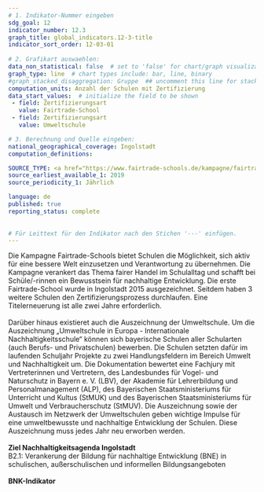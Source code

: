 ```yaml
---
# 1. Indikator-Nummer eingeben 
sdg_goal: 12 
indicator_number: 12.3
graph_title: global_indicators.12-3-title
indicator_sort_order: 12-03-01
 
# 2. Grafikart auswaehlen: 
data_non_statistical: false  # set to 'false' for chart/graph visualization 
graph_type: line  # chart types include: bar, line, binary 
#graph_stacked_disaggregation: Gruppe  ## uncomment this line for stacked bars. eplace 'Geschlecht' with the field of aggregation. 
computation_units: Anzahl der Schulen mit Zertifizierung
data_start_values:  # initialize the field to be shown  
 - field: Zertifizierungsart 
   value: Fairtrade-School 
 - field: Zertifizierungsart 
   value: Umweltschule

# 3. Berechnung und Quelle eingeben: 
national_geographical_coverage: Ingolstadt 
computation_definitions: 

SOURCE_TYPE: <a href="https://www.fairtrade-schools.de/kampagne/fairtrade-schools-karte">Fairtrade-Schools Kampagne</a>, <a href="https://www.umweltbildung.bayern.de/aktiv/umweltschulen/index.htm">Umweltschulen in Bayern</a> # data source  
source_earliest_available_1: 2019
source_periodicity_1: Jährlich

language: de   
published: true 
reporting_status: complete
 
 
# Für Leittext für den Indikator nach den Stichen '---' einfügen. 
---
```

Die Kampagne Fairtrade-Schools bietet Schulen die Möglichkeit, sich aktiv für eine bessere Welt einzusetzen und Verantwortung zu übernehmen. Die Kampagne verankert das Thema fairer Handel im Schulalltag und schafft bei Schüle/-rinnen ein Bewusstsein für nachhaltige Entwicklung. Die erste Fairtrade-School wurde in Ingolstadt 2015 ausgezeichnet. Seitdem haben 3 weitere Schulen den Zertifizierungsprozess durchlaufen. Eine Titelerneuerung ist alle zwei Jahre erforderlich.<br> 
<br>
Darüber hinaus existieret auch die Auszeichnung der Umweltschule. Um die Auszeichnung „Umweltschule in Europa - Internationale Nachhaltigkeitsschule“ können sich bayerische Schulen aller Schularten (auch Berufs- und Privatschulen) bewerben. Die Schulen setzten dafür im laufenden Schuljahr Projekte zu zwei Handlungsfeldern im Bereich Umwelt und Nachhaltigkeit um. Die Dokumentation bewertet eine Fachjury mit Vertreterinnen und Vertretern, des Landesbundes für Vogel- und Naturschutz in Bayern e. V. (LBV), der Akademie für Lehrerbildung und Personalmanagement (ALP), des Bayerischen Staatsministeriums für Unterricht und Kultus (StMUK) und des Bayerischen Staatsministeriums für Umwelt und Verbraucherschutz (StMUV). Die Auszeichnung sowie der Austausch im Netzwerk der Umweltschulen geben wichtige Impulse für eine umweltbewusste und nachhaltige Entwicklung der Schulen. Diese Auszeichnung muss jedes Jahr neu erworben werden. <br>
<br>
<b>Ziel Nachhaltigkeitsagenda Ingolstadt</b><br>
B2.1: Verankerung der Bildung für nachhaltige Entwicklung (BNE) in schulischen, außerschulischen und informellen Bildungsangeboten<br>
<br>
<b>BNK-Indikator</b>
